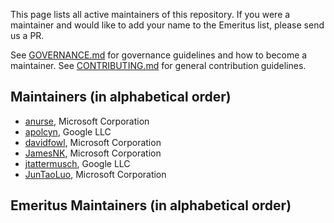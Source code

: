 This page lists all active maintainers of this repository. If you were a
maintainer and would like to add your name to the Emeritus list, please send us a
PR.

See [GOVERNANCE.md](https://github.com/grpc/grpc-community/blob/master/governance.md)
for governance guidelines and how to become a maintainer.
See [CONTRIBUTING.md](https://github.com/grpc/grpc-community/blob/master/CONTRIBUTING.md)
for general contribution guidelines.

## Maintainers (in alphabetical order)
- [anurse](https://github.com/anurse), Microsoft Corporation
- [apolcyn](https://github.com/apolcyn), Google LLC
- [davidfowl](https://github.com/davidfowl), Microsoft Corporation
- [JamesNK](https://github.com/JamesNK), Microsoft Corporation
- [jtattermusch](https://github.com/jtattermusch), Google LLC
- [JunTaoLuo](https://github.com/JunTaoLuo), Microsoft Corporation

## Emeritus Maintainers (in alphabetical order)
